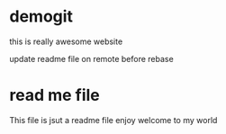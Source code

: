 # demogit
this is really awesome website


update readme file on remote before rebase

# read me file

This file is jsut a readme file
enjoy welcome to my world
